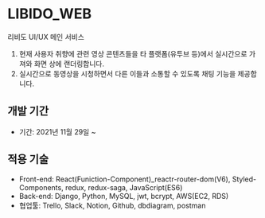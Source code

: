 # LIBIDO_WEB 

리비도 UI/UX 메인 서비스

1. 현재 사용자 취향에 관련 영상 콘텐츠들을 타 플랫폼(유투브 등)에서 실시간으로 가져와 화면 상에 랜더링합니다.
2. 실시간으로 동영상을 시청하면서 다른 이들과 소통할 수 있도록 채팅 기능을 제공합니다.

## 개발 기간

- 기간: 2021년 11월 29일 ~ 

## 적용 기술

- Front-end: React(Funiction-Component)_reactr-router-dom(V6), 
Styled-Components, redux, redux-saga, JavaScript(ES6)
- Back-end: Django, Python, MySQL, jwt, bcrypt, AWS(EC2, RDS)
- 협업툴: Trello, Slack, Notion, Github, dbdiagram, postman

